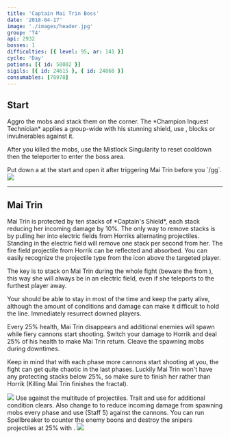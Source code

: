 ```yaml
---
title: 'Captain Mai Trin Boss'
date: '2018-04-17'
image: './images/header.jpg'
group: 'T4'
api: 2932
bosses: 1
difficulties: [{ level: 95, ar: 141 }]
cycle: 'Day'
potions: [{ id: 50082 }]
sigils: [{ id: 24615 }, { id: 24868 }]
consumables: [78978]
---
```


## Start

<Grid>
<GridItem>  
Aggro the mobs and stack them on the corner. The *Champion Inquest Technician* applies a group-wide <Control name="daze"/> with his stunning shield, use <Boon name="stability"/>, blocks or invulnerables against it.

After you killed the mobs, use the Mistlock Singularity to reset cooldown then the teleporter to enter the boss area.

<Tabs>
<Tab specialization="mesmer">
Put down a <Skill id="10197"/> at the start and open it after triggering Mai Trin before you `/gg`.
</Tab>
</Tabs>
</GridItem>
<GridItem sm="4">
<Image src="./images/start.jpg" caption="The start area" compact/>
</GridItem>
</Grid>

---

## Mai Trin <Item id="50082" disableText/>

<Grid>
<GridItem>
Mai Trin is protected by ten stacks of *Captain's Shield*, each stack reducing her incoming damage by 10%. The only way to remove stacks is by pulling her into electric fields from Horriks alternating projectiles. Standing in the electric field will remove one stack per second from her. The fire field projectile from Horrik can be reflected and absorbed. You can easily recognize the projectile type from the icon above the targeted player.

The key is to stack on Mai Trin during the whole fight (beware the <Effect name="agony"/> from <Instability name="Social Awkwardness"/>), this way she will always be in an electric field, even if she teleports to the furthest player away.

Your <Specialization name="druid"/> should be able to stay in <Skill id="31869"/> most of the time and keep the party alive, although the amount of conditions and damage can make it difficult to hold the line. Immediately resurrect downed players.

Every 25% health, Mai Trin disappears and additional enemies will spawn while fiery cannons start shooting. Switch your damage to Horrik and deal 25% of his health to make Mai Trin return. Cleave the spawning mobs during downtimes.

Keep in mind that with each phase more cannons start shooting at you, the fight can get quite chaotic in the last phases. Luckily Mai Trin won't have any protecting stacks below 25%, so make sure to finish her rather than Horrik (Killing Mai Trin finishes the fractal).
</GridItem>

<GridItem sm="5">
<Image src="./images/horrik.jpg" caption="First Mate Horrik"/>
<Tabs>
<Tab specialization="mesmer">
Use <Skill id="10302"/> against the multitude of projectiles.
</Tab>

<Tab specialization="druid">
Trait <Trait id="1075"/> and use <Skill id="12489"/> for additional condition clears.
    Also change <Skill id="12493"/> to <Skill id="12495"/> to reduce incoming damage from spawning mobs every phase and use <Skill id="31496"/> (Staff 5) against the cannons.
</Tab>

<Tab specialization="spellbreaker">
You can run Spellbreaker to counter the enemy boons and destroy the snipers projectiles at 25% with <Skill id="45333"/>.
</Tab>
</Tabs>
</GridItem>
</Grid>

<Image src="./images/mai_trin.jpg" caption="Captain Mai Trin"/>
